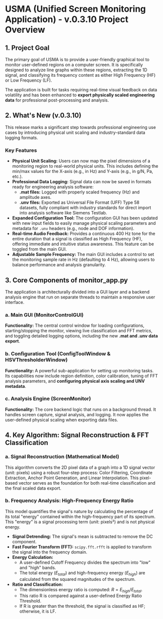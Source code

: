 # USMA (Unified Screen Monitoring Application) - v.0.3.10 Project Overview

## 1. Project Goal
The primary goal of USMA is to provide a user-friendly graphical tool to monitor user-defined regions on a computer screen. It is specifically designed to analyze line graphs within these regions, extracting the 1D signal, and classifying its frequency content as either High Frequency (HF) or Low Frequency (LF).

The application is built for tasks requiring real-time visual feedback on data volatility and has been enhanced to **export physically scaled engineering data** for professional post-processing and analysis.

## 2. What's New (v.0.3.10)
This release marks a significant step towards professional engineering use cases by introducing physical unit scaling and industry-standard data logging formats.

### Key Features
* **Physical Unit Scaling:** Users can now map the pixel dimensions of a monitoring region to real-world physical units. This includes defining the min/max values for the X-axis (e.g., in Hz) and Y-axis (e.g., in g/N, Pa, etc.).
* **Professional Data Logging:** Signal data can now be saved in formats ready for engineering analysis software:
    * **.mat files:** Logged with properly scaled frequency (Hz) and amplitude axes.
    * **.unv files:** Exported as Universal File Format (UFF) Type 58 datasets, fully compliant with industry standards for direct import into analysis software like Siemens Testlab.
* **Expanded Configuration Tool:** The configuration GUI has been updated with new input fields to easily manage physical scaling parameters and metadata for `.unv` headers (e.g., node and DOF information).
* **Real-time Audio Feedback:** Provides a continuous 400 Hz tone for the entire duration that a signal is classified as High Frequency (HF), offering immediate and intuitive status awareness. This feature can be toggled from the main GUI.
* **Adjustable Sample Frequency:** The main GUI includes a control to set the monitoring sample rate in Hz (defaulting to 4 Hz), allowing users to balance performance and analysis granularity.

## 3. Core Components of monitor_app.py
The application is architecturally divided into a GUI layer and a backend analysis engine that run on separate threads to maintain a responsive user interface.

### a. Main GUI (MonitorControlGUI)
**Functionality:** The central control window for loading configurations, starting/stopping the monitor, viewing live classification and FFT metrics, and toggling detailed logging options, including the new **.mat and .unv data export**.

### b. Configuration Tool (ConfigToolWindow & HSVThresholderWindow)
**Functionality:** A powerful sub-application for setting up monitoring tasks. Its capabilities now include region definition, color calibration, tuning of FFT analysis parameters, and **configuring physical axis scaling and UNV metadata**.

### c. Analysis Engine (ScreenMonitor)
**Functionality:** The core backend logic that runs on a background thread. It handles screen capture, signal analysis, and logging. It now applies the user-defined physical scaling when exporting data files.

## 4. Key Algorithm: Signal Reconstruction & FFT Classification

### a. Signal Reconstruction (Mathematical Model)
This algorithm converts the 2D pixel data of a graph into a 1D signal vector (unit: pixels) using a robust four-step process: Color Filtering, Coordinate Extraction, Anchor Point Generation, and Linear Interpolation. This pixel-based vector serves as the foundation for both real-time classification and the final scaled data export.

### b. Frequency Analysis: High-Frequency Energy Ratio
This model quantifies the signal's nature by calculating the percentage of its total "energy" contained within the high-frequency part of its spectrum. This "energy" is a signal processing term (unit: pixels²) and is not physical energy.

* **Signal Detrending:** The signal's mean is subtracted to remove the DC component.
* **Fast Fourier Transform (FFT):** `scipy.fft.rfft` is applied to transform the signal into the frequency domain.
* **Energy Calculation:**
    * A user-defined Cutoff Frequency divides the spectrum into "low" and "high" bands.
    * The total energy ($E_{total}$) and high-frequency energy ($E_{high}$) are calculated from the squared magnitudes of the spectrum.
* **Ratio and Classification:**
    * The dimensionless energy ratio is computed: $R = E_{high} / E_{total}$.
    * This ratio R is compared against a user-defined Energy Ratio Threshold.
    * If R is greater than the threshold, the signal is classified as HF; otherwise, it is LF.
